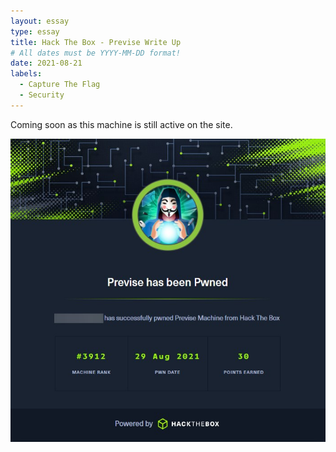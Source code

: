 ```yaml
---
layout: essay
type: essay
title: Hack The Box - Previse Write Up
# All dates must be YYYY-MM-DD format!
date: 2021-08-21
labels:
  - Capture The Flag
  - Security
---
```



Coming soon as this machine is still active on the site.

<img src="../images/htb-previse.jpg">
